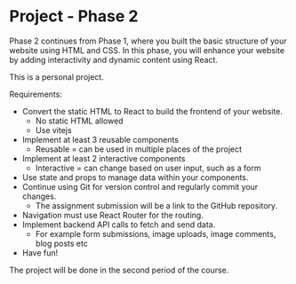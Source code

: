 # Project - Phase 2

Phase 2 continues from Phase 1, where you built the basic structure of your website using HTML and CSS. In this phase, you will enhance your website by adding interactivity and dynamic content using React.

This is a personal project.

Requirements:

- Convert the static HTML to React to build the frontend of your website.
  - No static HTML allowed
  - Use vitejs
- Implement at least 3 reusable components
  - Reusable = can be used in multiple places of the project
- Implement at least 2 interactive components
  - Interactive = can change based on user input, such as a form
- Use state and props to manage data within your components.
- Continue using Git for version control and regularly commit your changes.
  - The assignment submission will be a link to the GitHub repository.
- Navigation must use React Router for the routing.
- Implement backend API calls to fetch and send data.
  - For example form submissions, image uploads, image comments, blog posts etc
- Have fun!

The project will be done in the second period of the course.

